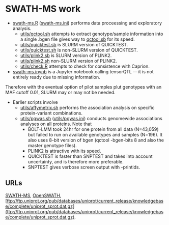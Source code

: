 # SWATH-MS work

* [swath-ms.R](swath-ms.R) ([swath-ms.ini](swath-ms.ini)) performs data proceessing and exploratory analysis.
  * [utils/qctool.sh](utils/qctool.sh) attempts to extract genotype/sample information into a single .bgen file gives way to [qctool.sb](utils/qctool.sb) for its speed.
  * [utils/quicktest.sb](utils/quicktest.sb) is SLURM version of QUICKTEST.
  * [utils/quicktest.sh](utils/quicktest.sh) is non-SLURM version of QUICKTEST.
  * [utils/plink2.sb](utils/plink2.sb) is SLURM version of PLINK2.
  * [utils/plink2.sh](utils/plink2.sh) non-SLURM version of PLINK2.
  * [utils/check.R](utils/check.R) attempts to check for consistence with Caprion.
* [swath-ms.ipynb](swath-ms.ipynb) is a Jupyter notebook calling tensorQTL -- it is not entirely ready due to missing information.

Therefore with the eventual option of pilot samples plut genotypes with an MAF cutoff 0.01, SLURM may or may not be needed.

* Earlier scripts involve
  * [utils/affymetrix.sh](utils/affymetrix.sh) performs the association analysis on specific protein-variant combinations.
  * [utils/pgwas.sh](utils/pgwas.sh) ([utils/pgwas.ini](utils/pgwas.ini)) conducts genomewide associations analyses on all proteins. Note that
    * BOLT-LMM took 24hr for one protein from all data (N=43,059) but failed to run on available genotypes and samples (N=196). It also uses 8-bit version of bgen (qctool -bgen-bits 8 and also the master genotype files).
    * PLINK2 is attractive with its speed.
    * QUICKTEST is faster than SNPTEST and takes into account uncertainty, and is therefore more preferable.
    * SNPTEST gives verbose screen output with -printids.

## URLs

[SWATH-MS](https://imsb.ethz.ch/research/aebersold/research/swath-ms.html),
[OpenSWATH](http://openswath.org/en/latest/),
[ftp://ftp.uniprot.org/pub/databases/uniprot/current_release/knowledgebase/complete/uniprot_sprot.dat.gz](ftp://ftp.uniprot.org/pub/databases/uniprot/current_release/knowledgebase/complete/uniprot_sprot.dat.gz).
